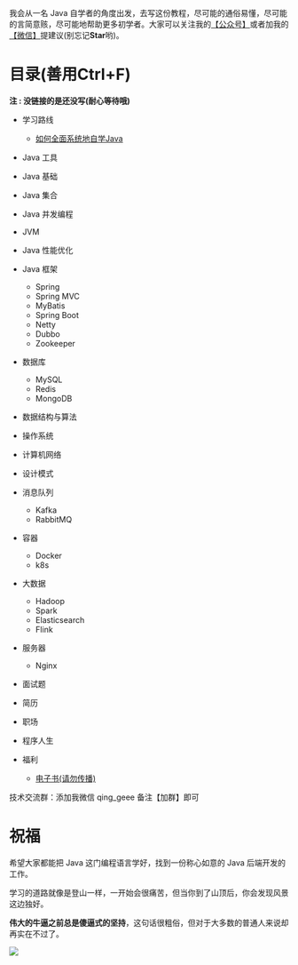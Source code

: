 我会从一名 Java 自学者的角度出发，去写这份教程，尽可能的通俗易懂，尽可能的言简意赅，尽可能地帮助更多初学者。大家可以关注我的[【公众号】](#公众号)或者加我的[【微信】](#微信)提建议(别忘记**Star**哟)。

# 目录(善用Ctrl+F)

**注 : 没链接的是还没写(耐心等待哦)**

- 学习路线

    - [如何全面系统地自学Java](https://mp.weixin.qq.com/s/_K2eCN6mQPAoKjo19bJ6CQ)

- Java 工具

- Java 基础

- Java 集合

- Java 并发编程

- JVM

- Java 性能优化

- Java 框架

  - Spring
  - Spring MVC
  - MyBatis
  - Spring Boot
  - Netty
  - Dubbo
  - Zookeeper

- 数据库

  - MySQL
  - Redis
  - MongoDB

- 数据结构与算法
- 操作系统
- 计算机网络
- 设计模式
- 消息队列
  - Kafka
  - RabbitMQ

- 容器

  - Docker
  - k8s

- 大数据

  - Hadoop
  - Spark
  - Elasticsearch
  - Flink

- 服务器
  - Nginx

- 面试题
- 简历
- 职场
- 程序人生
- 福利
    - [电子书(请勿传播)](https://github.com/itwanger/JavaBooks)

技术交流群：添加我微信  qing_geee  备注【加群】即可



# 祝福

希望大家都能把 Java 这门编程语言学好，找到一份称心如意的 Java 后端开发的工作。

学习的道路就像是登山一样，一开始会很痛苦，但当你到了山顶后，你会发现风景这边独好。

**伟大的牛逼之前总是傻逼式的坚持**，这句话很粗俗，但对于大多数的普通人来说却再实在不过了。

 <a name="微信"></a>  <a name="公众号"></a>
  
 ![](http://itwanger.com/assets/images/cmower_4.png)

